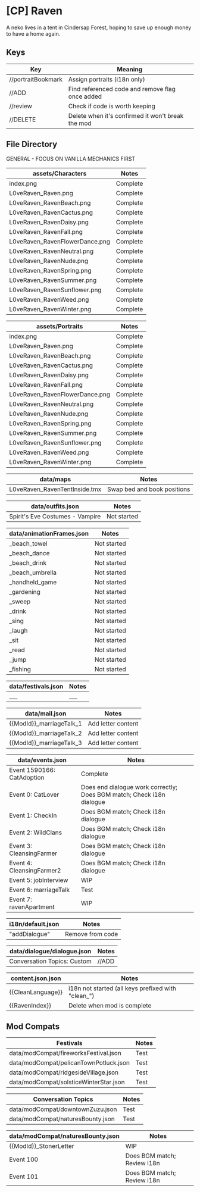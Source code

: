 # [CP] Raven
A neko lives in a tent in Cindersap Forest, hoping to save up enough money to have a home again.

## Keys

| Key | Meaning |
| ------------- | ------------- |
| //portraitBookmark | Assign portraits (i18n only) |
| //ADD | Find referenced code and remove flag once added |
| //review | Check if code is worth keeping |
| //DELETE | Delete when it's confirmed it won't break the mod |

## File Directory

GENERAL - FOCUS ON VANILLA MECHANICS FIRST


| assets/Characters | Notes |
| ------------- | ------------- |
| index.png | Complete |
| L0veRaven_Raven.png | Complete |
| L0veRaven_RavenBeach.png | Complete |
| L0veRaven_RavenCactus.png | Complete |
| L0veRaven_RavenDaisy.png | Complete |
| L0veRaven_RavenFall.png | Complete |
| L0veRaven_RavenFlowerDance.png | Complete |
| L0veRaven_RavenNeutral.png | Complete |
| L0veRaven_RavenNude.png | Complete |
| L0veRaven_RavenSpring.png | Complete |
| L0veRaven_RavenSummer.png | Complete |
| L0veRaven_RavenSunflower.png | Complete |
| L0veRaven_RavenWeed.png | Complete |
| L0veRaven_RavenWinter.png | Complete |

| assets/Portraits | Notes |
| ------------- | ------------- |
| index.png | Complete |
| L0veRaven_Raven.png | Complete |
| L0veRaven_RavenBeach.png | Complete |
| L0veRaven_RavenCactus.png | Complete |
| L0veRaven_RavenDaisy.png | Complete |
| L0veRaven_RavenFall.png | Complete |
| L0veRaven_RavenFlowerDance.png | Complete |
| L0veRaven_RavenNeutral.png | Complete |
| L0veRaven_RavenNude.png | Complete |
| L0veRaven_RavenSpring.png | Complete |
| L0veRaven_RavenSummer.png | Complete |
| L0veRaven_RavenSunflower.png | Complete |
| L0veRaven_RavenWeed.png | Complete |
| L0veRaven_RavenWinter.png | Complete |

| data/maps | Notes |
| ------------- | ------------- |
| L0veRaven_RavenTentInside.tmx | Swap bed and book positions |

| data/outfits.json | Notes |
| ------------- | ------------- |
| Spirit's Eve Costumes - Vampire | Not started |

| data/animationFrames.json | Notes |
| ------------- | ------------- |
| _beach_towel | Not started |
| _beach_dance | Not started |
| _beach_drink | Not started |
| _beach_umbrella | Not started |
| _handheld_game | Not started |
| _gardening | Not started |
| _sweep | Not started |
| _drink | Not started |
| _sing | Not started |
| _laugh | Not started |
| _sit | Not started |
| _read | Not started |
| _jump | Not started |
| _fishing | Not started |

| data/festivals.json | Notes |
| ------------- | ------------- |
| ___ | ___ |

| data/mail.json | Notes |
| ------------- | ------------- |
| {{ModId}}_marriageTalk_1 | Add letter content |
| {{ModId}}_marriageTalk_2 | Add letter content |
| {{ModId}}_marriageTalk_3 | Add letter content |

| data/events.json | Notes |
| ------------- | ------------- |
| Event 1590166: CatAdoption | Complete |
| Event 0: CatLover | Does end dialogue work correctly; Does BGM match; Check i18n dialogue |
| Event 1: CheckIn | Does BGM match; Check i18n dialogue |
| Event 2: WildClans | Does BGM match; Check i18n dialogue |
| Event 3: CleansingFarmer | Does BGM match; Check i18n dialogue |
| Event 4: CleansingFarmer2 | Does BGM match; Check i18n dialogue |
| Event 5: jobInterview | WIP |
| Event 6: marriageTalk | Test |
| Event 7: ravenApartment | WIP |

| i18n/default.json | Notes |
| ------------- | ------------- |
| "addDialogue" | Remove from code |

| data/dialogue/dialogue.json | Notes |
| ------------- | ------------- |
| Conversation Topics: Custom | //ADD |

| content.json.json | Notes |
| ------------- | ------------- |
| {{CleanLanguage}} | i18n not started (all keys prefixed with "clean_") |
| {{RavenIndex}} | Delete when mod is complete |

## Mod Compats

| Festivals | Notes |
| ------------- | ------------- |
| data/modCompat/fireworksFestival.json | Test |
| data/modCompat/pelicanTownPotluck.json | Test |
| data/modCompat/ridgesideVillage.json | Test |
| data/modCompat/solsticeWinterStar.json | Test |

| Conversation Topics | Notes |
| ------------- | ------------- |
| data/modCompat/downtownZuzu.json | Test |
| data/modCompat/naturesBounty.json | Test |

| data/modCompat/naturesBounty.json | Notes |
| ------------- | ------------- |
| {{ModId}}_StonerLetter | WIP |
| Event 100 | Does BGM match; Review i18n |
| Event 101 | Does BGM match; Review i18n |